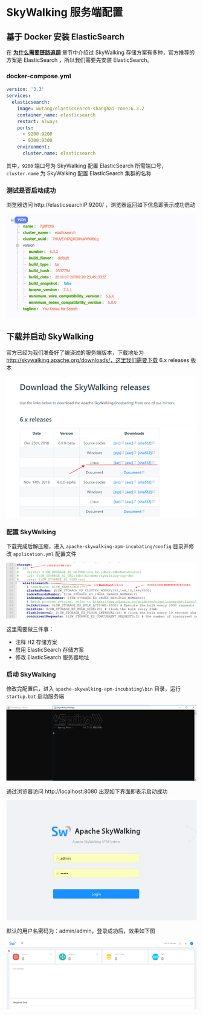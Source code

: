 # SkyWalking 服务端配置

## 基于 Docker 安装 ElasticSearch

在 [**为什么需要链路追踪**](/spring-cloud-alibaba/为什么需要链路追踪.html#为什么需要链路追踪) 章节中介绍过 SkyWalking 存储方案有多种，官方推荐的方案是 ElasticSearch ，所以我们需要先安装 ElasticSearch。

### docker-compose.yml

```yaml
version: '3.3'
services:
  elasticsearch:
    image: wutang/elasticsearch-shanghai-zone:6.3.2
    container_name: elasticsearch
    restart: always
    ports:
      - 9200:9200
      - 9300:9300
    environment:
      cluster.name: elasticsearch
```

其中，`9200` 端口号为 SkyWalking 配置 ElasticSearch 所需端口号，`cluster.name` 为 SkyWalking 配置 ElasticSearch 集群的名称

### 测试是否启动成功

浏览器访问 http://elasticsearchIP:9200/ ，浏览器返回如下信息即表示成功启动

![img](./img/Lusifer_20190114024609.png)

## 下载并启动 SkyWalking

官方已经为我们准备好了编译过的服务端版本，下载地址为 http://skywalking.apache.org/downloads/，这里我们需要下载 6.x releases 版本

![img](./img/Lusifer_20190114025523.png)

### 配置 SkyWalking

下载完成后解压缩，进入 `apache-skywalking-apm-incubating/config` 目录并修改 `application.yml` 配置文件

![img](./img/Lusifer_20190114030006.png)

这里需要做三件事：

- 注释 H2 存储方案
- 启用 ElasticSearch 存储方案
- 修改 ElasticSearch 服务器地址

### 启动 SkyWalking

修改完配置后，进入 `apache-skywalking-apm-incubating\bin` 目录，运行 `startup.bat` 启动服务端

![img](./img/Lusifer_20190114030813.png)

通过浏览器访问 http://localhost:8080 出现如下界面即表示启动成功

![img](./img/Lusifer_20190114030930.png)

默认的用户名密码为：admin/admin，登录成功后，效果如下图

![img](./img/Lusifer_20190114031040.png)